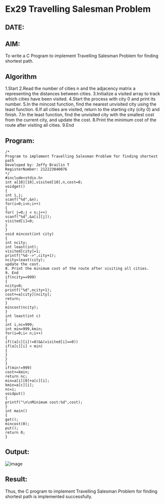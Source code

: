 # Ex29 Travelling Salesman Problem
## DATE:
## AIM:
To write a C Program to implement Travelling Salesman Problem for finding shortest path.
## Algorithm
1.Start
2.Read the number of cities n and the adjacency matrix a representing the distances between cities.
3.Initialize a visited array to track which cities have been visited.
4.Start the process with city 0 and print its number.
5.In the mincost function, find the nearest unvisited city using the least function.
6.If all cities are visited, return to the starting city (city 0) and finish.
7.In the least function, find the unvisited city with the smallest cost from the current city, and update the cost.
8.Print the minimum cost of the route after visiting all cities.
9.End 

## Program:
```
/*
Program to implement Travelling Salesman Problem for finding shortest path
Developed by: Jeffy Brailin T
RegisterNumber: 212223040076
*/
#include<stdio.h>
int a[10][10],visited[10],n,cost=0;
voidget()
{
int i,j;
scanf("%d",&n);
for(i=0;i<n;i++)
{
for( j=0;j < n;j++) 
scanf("%d",&a[i][j]);
visited[i]=0;
}
}
void mincost(int city)
{
int ncity;
int least(int); 
visited[city]=1; 
printf("%d-->",city+1); 
ncity=least(city);
update the cost.
8. Print the minimum cost of the route after visiting all cities.
9. End
if(ncity==999)
{
ncity=0; 
printf("%d",ncity+1); 
cost+=a[city][ncity]; 
return;
}
mincost(ncity);
}
int least(int c)
{
int i,nc=999;
int min=999,kmin; 
for(i=0;i< n;i++)
{
if((a[c][i]!=0)&&(visited[i]==0)) 
if(a[c][i] < min)
{
}
}
}
if(min!=999)
cost+=kmin; 
return nc;
min=a[i][0]+a[c][i]; 
kmin=a[c][i];
nc=i;
voidput()
{
printf("\n\nMinimum cost:%d",cost);
}
int main()
{
get(); 
mincost(0); 
put(); 
return 0;
}
```

## Output:
![image](https://github.com/user-attachments/assets/3b0173f7-711e-463b-a767-47df10bb1f89)



## Result:
Thus, the C program to implement Travelling Salesman Problem for finding shortest path is implemented successfully.
